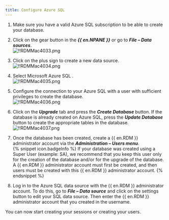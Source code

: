 ```yaml
---
title: Configure Azure SQL
---
```

1. Make sure you have a valid Azure SQL subscription to be able to create your database. 
1. Click on the gear button in the ***{{ en.NPANE }}*** or go to ***File – Data sources***.  
![!!RDMMac4033.png](https://webdevolutions.azureedge.net/docs/en/rdm/mac/RdmMac4033.png) 
1. Click on the plus sign to create a new data source.  
![!!RDMMac4034.png](https://webdevolutions.azureedge.net/docs/en/rdm/mac/RdmMac4034.png) 
1. Select Microsoft Azure SQL .  
![!!RDMMac4035.png](https://webdevolutions.azureedge.net/docs/en/rdm/mac/RdmMac4035.png) 
1. Configure the connection to your Azure SQL with a user with sufficient privileges to create the database.  
![!!RDMMac4036.png](https://webdevolutions.azureedge.net/docs/en/rdm/mac/RdmMac4036.png) 
1. Click on the ***Upgrade*** tab and press the ***Create Database*** button. If the database is already created on Azure SQL, press the ***Update Database*** button to create the appropriate tables in the database.  
![!!RDMMac4037.png](https://webdevolutions.azureedge.net/docs/en/rdm/mac/RdmMac4037.png) 
1. Once the database has been created, create a {{ en.RDM }} administrator account via the ***Administration – Users menu***.  
{% snippet icon.badgeInfo %} 
If your database was created using a Super User (example: SA), we recommend that you keep this user only for the creation of the database and/or for the upgrade of the database. A {{ en.RDM }} administrator account must first be created, and then users must be created with this {{ en.RDM }} administrator account. 
{% endsnippet %}

8. Log in to the Azure SQL data source with the {{ en.RDM }} administrator account. To do this, go to ***File – Data source*** and click on the settings button to edit your SQL data source. Then enter the {{ en.RDM }} administrator account that you created in the username.  

You can now start creating your sessions or creating your users. 
